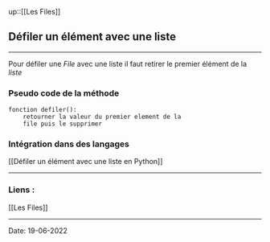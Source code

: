 

up::[[Les Files]]

## Défiler un élément avec une liste

---

Pour défiler une *File* avec une liste il faut retirer le premier élément de la *liste*

### Pseudo code de la méthode

```
fonction defiler():
	retourner la valeur du premier element de la
	file puis le supprimer
```


### Intégration dans des langages

[[Défiler un élément avec une liste en Python]] 

---
### Liens :

[[Les Files]]

---

Date: 19-06-2022